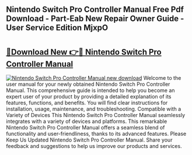 ## Nintendo Switch Pro Controller Manual Free Pdf Download - Part-Eab New Repair Owner Guide - User Service Edition MjxpO

# <h2><a href="http://cf18059.oget.top/?id=Nintendo+Switch+Pro+Controller+Manual">🔗Download New 👉🔴 Nintendo Switch Pro Controller Manual</a></h2>

[![Nintendo Switch Pro Controller Manual new download](https://i.imgur.com/5g1atiW.png)](http://cf18059.oget.top/?id=Nintendo+Switch+Pro+Controller+Manual)
Welcome to the user manual for your newly obtained Nintendo Switch Pro Controller Manual. This comprehensive guide is intended to help you become an expert user of your product by providing a detailed explanation of its features, functions, and benefits. You will find clear instructions for installation, usage, maintenance, and troubleshooting. Compatible with a Variety of Devices This Nintendo Switch Pro Controller Manual seamlessly integrates with a variety of devices and platforms. This remarkable Nintendo Switch Pro Controller Manual offers a seamless blend of functionality and user-friendliness, thanks to its advanced features. Please Keep Us Updated Nintendo Switch Pro Controller Manual. Share your feedback and suggestions to help us improve our products and services.
